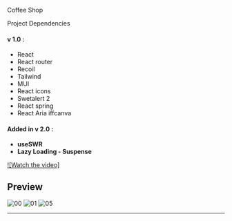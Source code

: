 <p>Coffee Shop</p>

<p>
  Project Dependencies
</p>

#### v 1.0 :
<ul>
  <li>React</li>
  <li>React router</li>
  <li>Recoil</li>
  <li>Tailwind</li>
  <li>MUI</li>
  <li>React icons</li>
  <li>Swetalert 2</li>
  <li>React spring</li>
  <li>React Aria iffcanva</li>
</ul>

#### Added in v 2.0 :

- **useSWR**
- **Lazy Loading - Suspense**

[![Watch the video]](https://github.com/immohammadrezatavakkoli/coffeeshop/assets/100797809/487d078b-175f-4ce1-bfde-ec090de69ea7)

## Preview

![00](https://github.com/rzvkoli/coffeeshop/assets/100797809/3c11b7f2-f89f-400f-9afb-2da946515d76)
![01](https://github.com/immohammadrezatavakkoli/coffeeshop/assets/100797809/5a603fd1-5348-43b3-a682-e9d918b1a85d)
![05](https://github.com/rzvkoli/coffeeshop/assets/100797809/7a3529f6-38fb-4c82-979a-6f03b4d08072)

----
